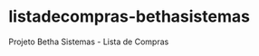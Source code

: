 listadecompras-bethasistemas
============================

Projeto Betha Sistemas - Lista de Compras
